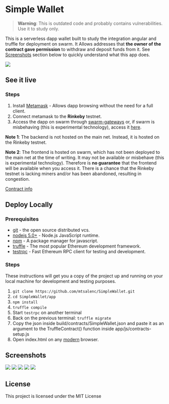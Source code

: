 # Simple Wallet

>**Warning**: This is outdated code and probably contains vulnerabilities. Use it to study only.

This is a serverless dapp wallet built to study the integration angular and truffle for deployment on swarm.
It Allows addresses that **the owner of the contract gave permission** to withdraw and deposit funds from it.
See [Screenshots](#screenshots) section below to quickly understand what this app does.

![](https://raw.githubusercontent.com/mtsalenc/SimpleWallet/master/screenshots/technologies.png)

## See it live

### Steps
1. Install [Metamask](https://metamask.io/) - Allows dapp browsing without the need for a full client.
2. Connect metamask to the **Rinkeby** testnet.
3. Access the dapp on swarm through  [swarm-gateways](http://swarm-gateways.net/bzz:/d086e073a25d6822af98ca363cb4115b3a49a286f2af7722b545902c1b144124/index.html) or, if swarm is misbehaving (this is experimental technology), access it [here](https://mtsalenc.github.io/project-pages/simple-wallet/#!/).

**Note 1**: The backend is not hosted on the main net. Instead, it is hosted on the Rinkeby testnet.

**Note 2**: The frontend is hosted on swarm, which has not been deployed to the main net at the time of writing. It may not be available or misbehave (this is experimental technology).
Therefore is **no guarantee** that the frontend will be available when you access it. There is a chance that the Rinkeby testnet is lacking miners and/or has been abandoned, resulting in congestion.

[Contract info](https://rinkeby.etherscan.io/address/0x0a33f70dd9c9ff02c6fe41f02a94fe78c8d24db9)

## Deploy Locally
### Prerequisites

- [git](https://git-scm.com/-) - the open source distributed vcs.
- [nodejs 5.0+](https://github.com/nodejs/node) - Node.js JavaScript runtime.
- [npm](https://github.com/npm/npm) - A package manager for javascript.
- [truffle](https://github.com/trufflesuite/truffle) - The most popular Ethereum development framework.
- [testrpc](https://github.com/ethereumjs/testrpc) - Fast Ethereum RPC client for testing and development.

### Steps

These instructions will get you a copy of the project up and running on your local machine for development and testing purposes.

1. `git clone https://github.com/mtsalenc/SimpleWallet.git`
2. `cd SimpleWallet/app`
3. `npm install`
4. `truffle compile`
5. Start `testrpc` on another terminal
6. Back on the previous terminal: `truffle migrate`
7. Copy the json inside build/contracts/SimpleWallet.json and paste it as an argument to the TruffleContract() function inside app/js/contracts-setup.js
8. Open index.html on any [modern](https://browsehappy.com/) browser.

## Screenshots

![](https://raw.githubusercontent.com/mtsalenc/SimpleWallet/master/screenshots/2017-06-24-193652_1366x768_scrot.png)
![](https://raw.githubusercontent.com/mtsalenc/SimpleWallet/master/screenshots/2017-06-24-193729_1366x768_scrot.png)
![](https://raw.githubusercontent.com/mtsalenc/SimpleWallet/master/screenshots/2017-06-24-193744_1366x768_scrot.png)
![](https://raw.githubusercontent.com/mtsalenc/SimpleWallet/master/screenshots/2017-06-24-193828_1366x768_scrot.png)
![](https://raw.githubusercontent.com/mtsalenc/SimpleWallet/master/screenshots/2017-06-24-194253_1366x768_scrot.png)


## License
This project is licensed under the MIT License
